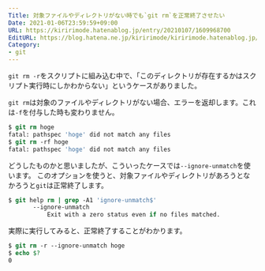 ```yaml
---
Title: 対象ファイルやディレクトリがない時でも`git rm`を正常終了させたい
Date: 2021-01-06T23:59:59+09:00
URL: https://kiririmode.hatenablog.jp/entry/20210107/1609968700
EditURL: https://blog.hatena.ne.jp/kiririmode/kiririmode.hatenablog.jp/atom/entry/26006613675131819
Category:
- git
---
```


`git rm -r`をスクリプトに組み込む中で、「このディレクトリが存在するかはスクリプト実行時にしかわからない」というケースがありました。

`git rm`は対象のファイルやディレクトリがない場合、エラーを返却します。これは`-f`を付与した時も変わりません。

```tcsh
$ git rm hoge
fatal: pathspec 'hoge' did not match any files
$ git rm -rf hoge
fatal: pathspec 'hoge' did not match any files
```

どうしたものかと思いましたが、こういったケースでは`--ignore-unmatch`を使います。
このオプションを使うと、対象ファイルやディレクトリがあろうとなかろうと`git`は正常終了します。

```tcsh
$ git help rm | grep -A1 'ignore-unmatch$'
       --ignore-unmatch
           Exit with a zero status even if no files matched.
```

実際に実行してみると、正常終了することがわかります。

```tcsh
$ git rm -r --ignore-unmatch hoge
$ echo $?
0
```
